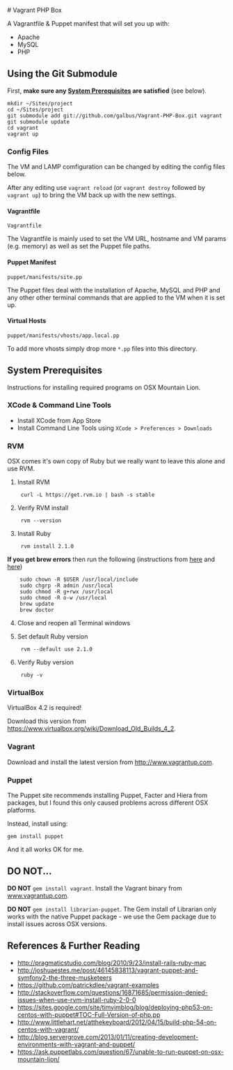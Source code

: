 # Vagrant PHP Box

A Vagrantfile & Puppet manifest that will set you up with:

* Apache
* MySQL
* PHP

## Using the Git Submodule

First, **make sure any [System Prerequisites](#system-prerequisites) are satisfied** (see below).

    mkdir ~/Sites/project
    cd ~/Sites/project
    git submodule add git://github.com/galbus/Vagrant-PHP-Box.git vagrant
    git submodule update
    cd vagrant
    vagrant up

### Config Files

The VM and LAMP comfiguration can be changed by editing the config files below.

After any editing use `vagrant reload` (or `vagrant destroy` followed by `vagrant up`) to bring the VM back up with the new settings.

#### Vagrantfile

`Vagrantfile`

The Vagrantfile is mainly used to set the VM URL, hostname and VM params (e.g. memory) as well as set the Puppet file paths.

#### Puppet Manifest

`puppet/manifests/site.pp`

The Puppet files deal with the installation of Apache, MySQL and PHP and any other other terminal commands that are applied to the VM when it is set up.

#### Virtual Hosts

`puppet/manifests/vhosts/app.local.pp`

To add more vhosts simply drop more `*.pp` files into this directory.

## System Prerequisites

Instructions for installing required programs on OSX Mountain Lion.

### XCode & Command Line Tools

* Install XCode from App Store
* Install Command Line Tools using `XCode > Preferences > Downloads`

### RVM

OSX comes it's own copy of Ruby but we really want to leave this alone and use RVM.

1. Install RVM

        curl -L https://get.rvm.io | bash -s stable

2. Verify RVM install

        rvm --version

3. Install Ruby

        rvm install 2.1.0

  **If you get brew errors** then run the following (instructions from [here](http://stackoverflow.com/a/14539521) and [here](http://stackoverflow.com/a/11706900))

        sudo chown -R $USER /usr/local/include
        sudo chgrp -R admin /usr/local
        sudo chmod -R g+rwx /usr/local
        sudo chmod -R o-w /usr/local
        brew update
        brew doctor

4. Close and reopen all Terminal windows
   
5. Set default Ruby version

        rvm --default use 2.1.0

6. Verify Ruby version

        ruby -v

### VirtualBox

VirtualBox 4.2 is required!

Download this version from https://www.virtualbox.org/wiki/Download_Old_Builds_4_2.

### Vagrant

Download and install the latest version from http://www.vagrantup.com.

### Puppet

The Puppet site recommends installing Puppet, Facter and Hiera from packages, but I found this only caused problems across different OSX platforms.

Instead, install using:

`gem install puppet`

And it all works OK for me.

## DO NOT...

**DO NOT** `gem install vagrant`. Install the Vagrant binary from www.vagrantup.com.

**DO NOT** `gem install librarian-puppet`. The Gem install of Librarian only works with the native Puppet package - we use the Gem package due to install issues across OSX versions.

## References & Further Reading

* http://pragmaticstudio.com/blog/2010/9/23/install-rails-ruby-mac
* http://joshuaestes.me/post/46145838113/vagrant-puppet-and-symfony2-the-three-musketeers
* https://github.com/patrickdlee/vagrant-examples
* http://stackoverflow.com/questions/16871685/permission-denied-issues-when-use-rvm-install-ruby-2-0-0
* https://sites.google.com/site/timyimblog/blog/deploying-php53-on-centos-with-puppet#TOC-Full-Version-of-php.pp
* http://www.littlehart.net/atthekeyboard/2012/04/15/build-php-54-on-centos-with-vagrant/
* http://blog.servergrove.com/2013/01/11/creating-development-environments-with-vagrant-and-puppet/
* https://ask.puppetlabs.com/question/67/unable-to-run-puppet-on-osx-mountain-lion/

